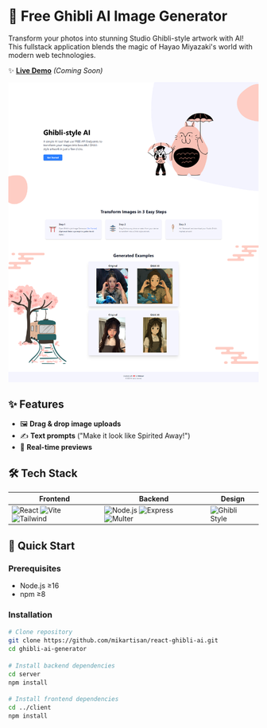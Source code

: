 # 🏮 Free Ghibli AI Image Generator

Transform your photos into stunning Studio Ghibli-style artwork with AI! This fullstack application blends the magic of Hayao Miyazaki's world with modern web technologies.

✨ **[Live Demo](#)** *(Coming Soon)*

![App Preview](screentshots/preview.png)

## ✨ Features
- 🖼️ **Drag & drop image uploads**
- ✍️ **Text prompts** ("Make it look like Spirited Away!")
- 🔄 **Real-time previews**

## 🛠 Tech Stack
| Frontend | Backend | Design |
|----------|---------|--------|
| ![React](https://img.shields.io/badge/React-20232A?style=flat&logo=react) ![Vite](https://img.shields.io/badge/Vite-B73BFE?style=flat&logo=vite) ![Tailwind](https://img.shields.io/badge/Tailwind_CSS-38B2AC?style=flat&logo=tailwind-css) | ![Node.js](https://img.shields.io/badge/Node.js-339933?style=flat&logo=nodedotjs) ![Express](https://img.shields.io/badge/Express-000000?style=flat&logo=express) ![Multer](https://img.shields.io/badge/Multer-F46519?style=flat&logo=) | ![Ghibli Style](https://img.shields.io/badge/Style-Ghibli-4FC08D) |

## 🚀 Quick Start

### Prerequisites
- Node.js ≥16
- npm ≥8

### Installation
```bash
# Clone repository
git clone https://github.com/mikartisan/react-ghibli-ai.git
cd ghibli-ai-generator

# Install backend dependencies
cd server
npm install

# Install frontend dependencies
cd ../client
npm install
